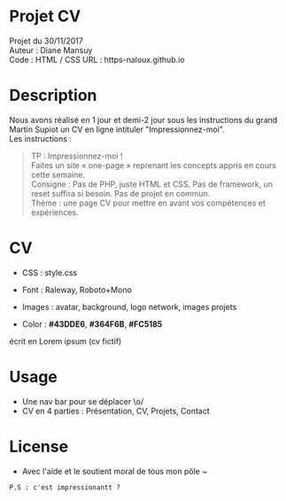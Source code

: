 # Projet CV

Projet du 30/11/2017  
Auteur : Diane Mansuy   
Code : HTML / CSS
URL : https-naloux.github.io

# Description
Nous avons réalisé en 1 jour et demi-2 jour sous les instructions du grand Martin Supiot un CV en ligne intituler "Impressionnez-moi".   
Les instructions :  
> TP : Impressionnez-moi !  
> Faites un site « one-page » reprenant les concepts appris en cours cette semaine.  
> Consigne : Pas de PHP, juste HTML et CSS. Pas de framework, un reset suffira si besoin. Pas de projet en commun.  
> Thème : une page CV pour mettre en avant vos compétences et expériences.

# CV

- CSS : style.css

- Font : Raleway, Roboto+Mono

- Images : avatar, background, logo network, images projets

- Color : <b>#43DDE6</b>, <b>#364F6B</b>, <b>#FC5185</b>

écrit en Lorem ipsum (cv fictif)

# Usage
- Une nav bar pour se déplacer \o/
- CV en 4 parties : Présentation, CV, Projets, Contact
# License

- Avec l'aide et le soutient moral de tous mon pôle ~

`P.S : c'est impressionantt ?`
